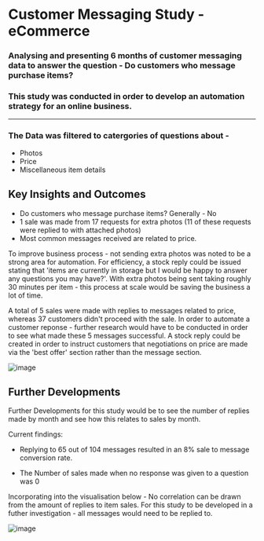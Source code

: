 # Customer Messaging Study - eCommerce
### Analysing and presenting 6 months of customer messaging data to answer the question - Do customers who message purchase items?

### This study was conducted in order to develop an automation strategy for an online business. 
---- 
### The Data was filtered to catergories of questions about - 
* Photos
* Price
* Miscellaneous item details 

## Key Insights and Outcomes
- Do customers who message purchase items? Generally - No
- 1 sale was made from 17 requests for extra photos (11 of these requests were replied to with attached photos)
- Most common messages received are related to price.

To improve business process - not sending extra photos was noted to be a strong area for automation. For efficiency, a stock reply could be issued stating that 'items are currently in storage but I would be happy to answer any questions you may have?'. With extra photos being sent taking roughly 30 minutes per item - this process at scale would be saving the business a lot of time. 

A total of 5 sales were made with replies to messages related to price, whereas 37 customers didn't proceed with the sale. In order to automate a customer reponse - further research would have to be conducted in order to see what made these 5 messages successful. A stock reply could be created in order to instruct customers that negotiations on price are made via the 'best offer' section rather than the message section. 

![image](https://user-images.githubusercontent.com/99413257/160290154-bf82342a-b401-4033-a295-8727a2a54af4.png)

## Further Developments 
Further Developments for this study would be to see the number of replies made by month and see how this relates to sales by month. 

Current findings:

- Replying to 65 out of 104 messages resulted in an 8% sale to message conversion rate. 

- The Number of sales made when no response was given to a question was 0

Incorporating into the visualisation below - No correlation can be drawn from the amount of replies to item sales. For this study to be developed in a futher investigation - all messages would need to be replied to.

![image](https://user-images.githubusercontent.com/99413257/160292208-142550d4-5ae9-42de-b7c8-05310ddcff41.png)
